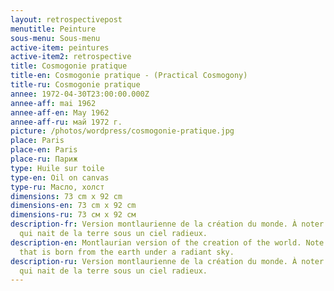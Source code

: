 ```yaml
---
layout: retrospectivepost
menutitle: Peinture
sous-menu: Sous-menu
active-item: peintures
active-item2: retrospective
title: Cosmogonie pratique
title-en: Cosmogonie pratique - (Practical Cosmogony)
title-ru: Cosmogonie pratique
annee: 1972-04-30T23:00:00.000Z
annee-aff: mai 1962
annee-aff-en: May 1962
annee-aff-ru: май 1972 г.
picture: /photos/wordpress/cosmogonie-pratique.jpg
place: Paris
place-en: Paris
place-ru: Париж
type: Huile sur toile
type-en: Oil on canvas
type-ru: Масло, холст
dimensions: 73 cm x 92 cm
dimensions-en: 73 cm x 92 cm
dimensions-ru: 73 см x 92 см
description-fr: Version montlaurienne de la création du monde. À noter l’étoile
  qui nait de la terre sous un ciel radieux.
description-en: Montlaurian version of the creation of the world. Note the star
  that is born from the earth under a radiant sky.
description-ru: Version montlaurienne de la création du monde. À noter l’étoile
  qui nait de la terre sous un ciel radieux.
---
```

